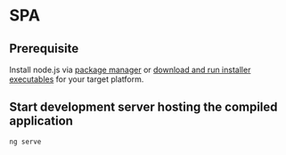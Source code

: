 # SPA

## Prerequisite

Install node.js via [package manager](https://nodejs.org/en/download/package-manager) or [download and run installer executables](https://nodejs.org/en) for your target platform.

## Start development server hosting the compiled application

```sh
ng serve
```